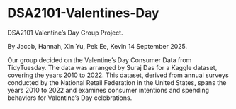 # DSA2101-Valentines-Day
DSA2101 Valentine’s Day Group Project.

By Jacob, Hannah, Xin Yu, Pek Ee, Kevin 14 September 2025.

Our group decided on the Valentine’s Day Consumer Data from TidyTuesday. The data was arranged by Suraj Das for a Kaggle dataset, covering the years 2010 to 2022. This dataset, derived from annual surveys conducted by the National Retail Federation in the United States, spans the years 2010 to 2022 and examines consumer intentions and spending behaviors for Valentine’s Day celebrations.
